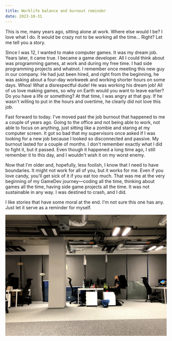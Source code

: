 ```yaml
---
title: Worklife balance and burnout reminder
date: 2023-10-31
---
```

This is me, many years ago, sitting alone at work. Where else would I be? I love what I do. It would be crazy not to be working all the time... Right?
Let me tell you a story.

Since I was 12, I wanted to make computer games. It was my dream job. Years later, it came true. I became a game developer. All I could think about was programming games, at work and during my free time. I had side programming projects and whatnot. I remember once meeting this new guy in our company. He had just been hired, and right from the beginning, he was asking about a four-day workweek and working shorter hours on some days. Whoa! What a disrespectful dude! He was working his dream job! All of us love making games, so why on Earth would you want to leave earlier? Do you have a life or something? At that time, I was angry at that guy. If he wasn't willing to put in the hours and overtime, he clearly did not love this job.

Fast forward to today. I've moved past the job burnout that happened to me a couple of years ago. Going to the office and not being able to work, not able to focus on anything, just sitting like a zombie and staring at my computer screen. It got so bad that my supervisors once asked if I was looking for a new job because I looked so disconnected and passive. My burnout lasted for a couple of months. I don't remember exactly what I did to fight it, but it passed. Even though it happened a long time ago, I still remember it to this day, and I wouldn't wish it on my worst enemy.

Now that I'm older and, hopefully, less foolish, I know that I need to have boundaries. It might not work for all of you, but it works for me. Even if you love candy, you'll get sick of it if you eat too much. That was me at the very beginning of my GameDev journey—coding all the time, thinking about games all the time, having side game projects all the time. It was not sustainable in any way. I was destined to crash, and I did.

I like stories that have some moral at the end. I'm not sure this one has any. Just let it serve as a reminder for myself.

![Me sitting in the office](/assets/img/IMG_8259.jpg)